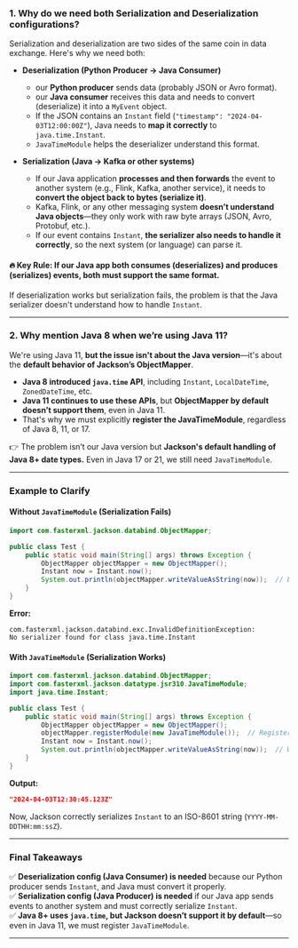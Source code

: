 ### **1. Why do we need both Serialization and Deserialization configurations?**
Serialization and deserialization are two sides of the same coin in data exchange. Here's why we need both:

- **Deserialization (Python Producer → Java Consumer)**
    - our  **Python producer** sends data (probably JSON or Avro format).
    - our  **Java consumer** receives this data and needs to convert (deserialize) it into a `MyEvent` object.
    - If the JSON contains an `Instant` field (`"timestamp": "2024-04-03T12:00:00Z"`), Java needs to **map it correctly** to `java.time.Instant`.
    - `JavaTimeModule` helps the deserializer understand this format.

- **Serialization (Java → Kafka or other systems)**
    - If our  Java application **processes and then forwards** the event to another system (e.g., Flink, Kafka, another service), it needs to **convert the object back to bytes (serialize it)**.
    - Kafka, Flink, or any other messaging system **doesn’t understand Java objects**—they only work with raw byte arrays (JSON, Avro, Protobuf, etc.).
    - If our  event contains `Instant`, **the serializer also needs to handle it correctly**, so the next system (or language) can parse it.

#### 🔥 **Key Rule: If our  Java app both consumes (deserializes) and produces (serializes) events, both must support the same format.**
If deserialization works but serialization fails, the problem is that the Java serializer doesn't understand how to handle `Instant`.

---

### **2. Why mention Java 8 when we’re using Java 11?**
We're using Java 11, **but the issue isn't about the Java version**—it's about the **default behavior of Jackson’s ObjectMapper**.

- **Java 8 introduced `java.time` API**, including `Instant`, `LocalDateTime`, `ZonedDateTime`, etc.
- **Java 11 continues to use these APIs**, but **ObjectMapper by default doesn’t support them**, even in Java 11.
- That's why we must explicitly **register the JavaTimeModule**, regardless of Java 8, 11, or 17.

👉 The problem isn’t our  Java version but **Jackson's default handling of Java 8+ date types.** Even in Java 17 or 21, we still need `JavaTimeModule`.

---

### **Example to Clarify**

#### **Without `JavaTimeModule` (Serialization Fails)**
```java
import com.fasterxml.jackson.databind.ObjectMapper;

public class Test {
    public static void main(String[] args) throws Exception {
        ObjectMapper objectMapper = new ObjectMapper();
        Instant now = Instant.now();
        System.out.println(objectMapper.writeValueAsString(now));  // ERROR! Jackson doesn't know how to handle Instant
    }
}
```
**Error:**
```
com.fasterxml.jackson.databind.exc.InvalidDefinitionException: 
No serializer found for class java.time.Instant
```

#### **With `JavaTimeModule` (Serialization Works)**
```java
import com.fasterxml.jackson.databind.ObjectMapper;
import com.fasterxml.jackson.datatype.jsr310.JavaTimeModule;
import java.time.Instant;

public class Test {
    public static void main(String[] args) throws Exception {
        ObjectMapper objectMapper = new ObjectMapper();
        objectMapper.registerModule(new JavaTimeModule());  // Register JavaTimeModule
        Instant now = Instant.now();
        System.out.println(objectMapper.writeValueAsString(now));  // Works!
    }
}
```
**Output:**
```json
"2024-04-03T12:30:45.123Z"
```

Now, Jackson correctly serializes `Instant` to an ISO-8601 string (`YYYY-MM-DDTHH:mm:ssZ`).

---

### **Final Takeaways**
✅ **Deserialization config (Java Consumer) is needed** because our  Python producer sends `Instant`, and Java must convert it properly.  
✅ **Serialization config (Java Producer) is needed** if our  Java app sends events to another system and must correctly serialize `Instant`.  
✅ **Java 8+ uses `java.time`, but Jackson doesn’t support it by default**—so even in Java 11, we must register `JavaTimeModule`.

---